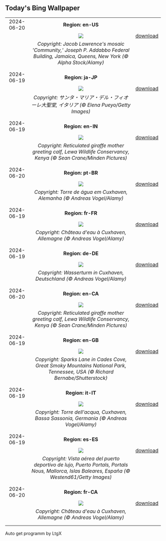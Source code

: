 ## Today's Bing Wallpaper
|      |      |      |
| :----: | :----: | :----: |
|2024-06-20|**Region: en-US**||
||![](https://www.bing.com/th?id=OHR.LawrenceMosaic_EN-US0314379909_UHD.jpg&pid=hp&w=1152&h=648&rs=1&c=4)| [download](https://www.bing.com/th?id=OHR.LawrenceMosaic_EN-US0314379909_UHD.jpg)|
||*Copyright: Jacob Lawrence's mosaic 'Community,' Joseph P. Addabbo Federal Building, Jamaica, Queens, New York (© Alpha Stock/Alamy)*
||
|||
|2024-06-19|**Region: ja-JP**||
||![](https://www.bing.com/th?id=OHR.FlorenceDuomo_JA-JP1549442901_UHD.jpg&pid=hp&w=1152&h=648&rs=1&c=4)| [download](https://www.bing.com/th?id=OHR.FlorenceDuomo_JA-JP1549442901_UHD.jpg)|
||*Copyright: サンタ・マリア・デル・フィオーレ大聖堂, イタリア (© Elena Pueyo/Getty Images)*
||
|||
|2024-06-19|**Region: en-IN**||
||![](https://www.bing.com/th?id=OHR.LewaGiraffe_EN-IN6464213350_UHD.jpg&pid=hp&w=1152&h=648&rs=1&c=4)| [download](https://www.bing.com/th?id=OHR.LewaGiraffe_EN-IN6464213350_UHD.jpg)|
||*Copyright: Reticulated giraffe mother greeting calf, Lewa Wildlife Conservancy, Kenya (© Sean Crane/Minden Pictures)*
||
|||
|2024-06-20|**Region: pt-BR**||
||![](https://www.bing.com/th?id=OHR.CuxhavenTower_PT-BR2536351203_UHD.jpg&pid=hp&w=1152&h=648&rs=1&c=4)| [download](https://www.bing.com/th?id=OHR.CuxhavenTower_PT-BR2536351203_UHD.jpg)|
||*Copyright: Torre de água em Cuxhaven, Alemanha (© Andreas Vogel/Alamy)*
||
|||
|2024-06-19|**Region: fr-FR**||
||![](https://www.bing.com/th?id=OHR.CuxhavenTower_FR-FR4564976759_UHD.jpg&pid=hp&w=1152&h=648&rs=1&c=4)| [download](https://www.bing.com/th?id=OHR.CuxhavenTower_FR-FR4564976759_UHD.jpg)|
||*Copyright: Château d'eau à Cuxhaven, Allemagne (© Andreas Vogel/Alamy)*
||
|||
|2024-06-19|**Region: de-DE**||
||![](https://www.bing.com/th?id=OHR.CuxhavenTower_DE-DE4991048453_UHD.jpg&pid=hp&w=1152&h=648&rs=1&c=4)| [download](https://www.bing.com/th?id=OHR.CuxhavenTower_DE-DE4991048453_UHD.jpg)|
||*Copyright: Wasserturm in Cuxhaven, Deutschland (© Andreas Vogel/Alamy)*
||
|||
|2024-06-20|**Region: en-CA**||
||![](https://www.bing.com/th?id=OHR.LewaGiraffe_EN-CA8570636554_UHD.jpg&pid=hp&w=1152&h=648&rs=1&c=4)| [download](https://www.bing.com/th?id=OHR.LewaGiraffe_EN-CA8570636554_UHD.jpg)|
||*Copyright: Reticulated giraffe mother greeting calf, Lewa Wildlife Conservancy, Kenya (© Sean Crane/Minden Pictures)*
||
|||
|2024-06-19|**Region: en-GB**||
||![](https://www.bing.com/th?id=OHR.CadesCove_EN-GB3888481980_UHD.jpg&pid=hp&w=1152&h=648&rs=1&c=4)| [download](https://www.bing.com/th?id=OHR.CadesCove_EN-GB3888481980_UHD.jpg)|
||*Copyright: Sparks Lane in Cades Cove, Great Smoky Mountains National Park, Tennessee, USA (© Richard Bernabe/Shutterstock)*
||
|||
|2024-06-19|**Region: it-IT**||
||![](https://www.bing.com/th?id=OHR.CuxhavenTower_IT-IT3147341965_UHD.jpg&pid=hp&w=1152&h=648&rs=1&c=4)| [download](https://www.bing.com/th?id=OHR.CuxhavenTower_IT-IT3147341965_UHD.jpg)|
||*Copyright: Torre dell'acqua, Cuxhaven, Bassa Sassonia, Germania (© Andreas Vogel/Alamy)*
||
|||
|2024-06-19|**Region: es-ES**||
||![](https://www.bing.com/th?id=OHR.SuperyachtCupPalma_ES-ES7519747010_UHD.jpg&pid=hp&w=1152&h=648&rs=1&c=4)| [download](https://www.bing.com/th?id=OHR.SuperyachtCupPalma_ES-ES7519747010_UHD.jpg)|
||*Copyright: Vista aérea del puerto deportivo de lujo, Puerto Portals, Portals Nous, Mallorca, Islas Baleares, España (© Westend61/Getty Images)*
||
|||
|2024-06-20|**Region: fr-CA**||
||![](https://www.bing.com/th?id=OHR.CuxhavenTower_FR-CA9531347179_UHD.jpg&pid=hp&w=1152&h=648&rs=1&c=4)| [download](https://www.bing.com/th?id=OHR.CuxhavenTower_FR-CA9531347179_UHD.jpg)|
||*Copyright: Château d'eau à Cuxhaven, Allemagne (© Andreas Vogel/Alamy)*
||
|||

Auto get programm by LtgX
